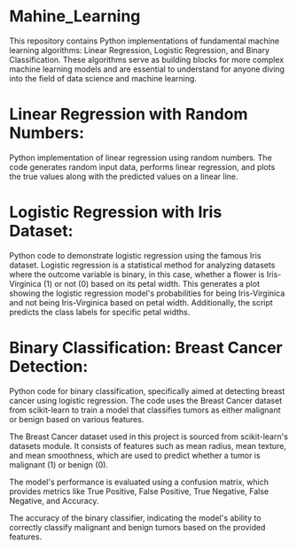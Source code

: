 # Mahine_Learning

This repository contains Python implementations of fundamental machine learning algorithms: Linear Regression, Logistic Regression, and Binary Classification. These algorithms serve as building blocks for more complex machine learning models and are essential to understand for anyone diving into the field of data science and machine learning.

# Linear Regression with Random Numbers:
Python implementation of linear regression using random numbers. The code generates random input data, performs linear regression, and plots the true values along with the predicted values on a linear line.

# Logistic Regression with Iris Dataset:
Python code to demonstrate logistic regression using the famous Iris dataset. Logistic regression is a statistical method for analyzing datasets where the outcome variable is binary, in this case, whether a flower is Iris-Virginica (1) or not (0) based on its petal width.
This generates a plot showing the logistic regression model's probabilities for being Iris-Virginica and not being Iris-Virginica based on petal width. Additionally, the script predicts the class labels for specific petal widths.

# Binary Classification: Breast Cancer Detection:
Python code for binary classification, specifically aimed at detecting breast cancer using logistic regression. The code uses the Breast Cancer dataset from scikit-learn to train a model that classifies tumors as either malignant or benign based on various features.

The Breast Cancer dataset used in this project is sourced from scikit-learn's datasets module. It consists of features such as mean radius, mean texture, and mean smoothness, which are used to predict whether a tumor is malignant (1) or benign (0).

The model's performance is evaluated using a confusion matrix, which provides metrics like True Positive, False Positive, True Negative, False Negative, and Accuracy.

The accuracy of the binary classifier, indicating the model's ability to correctly classify malignant and benign tumors based on the provided features.
